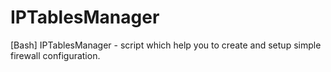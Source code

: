 # IPTablesManager
[Bash] IPTablesManager - script which help you to create and setup simple firewall configuration.
